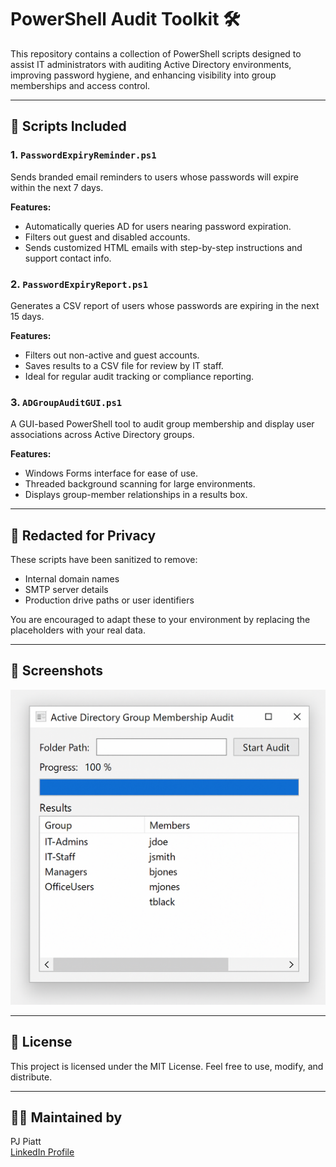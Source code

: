 # PowerShell Audit Toolkit 🛠️

This repository contains a collection of PowerShell scripts designed to assist IT administrators with auditing Active Directory environments, improving password hygiene, and enhancing visibility into group memberships and access control.

---

## 📁 Scripts Included

### 1. `PasswordExpiryReminder.ps1`
Sends branded email reminders to users whose passwords will expire within the next 7 days.

**Features:**
- Automatically queries AD for users nearing password expiration.
- Filters out guest and disabled accounts.
- Sends customized HTML emails with step-by-step instructions and support contact info.

### 2. `PasswordExpiryReport.ps1`
Generates a CSV report of users whose passwords are expiring in the next 15 days.

**Features:**
- Filters out non-active and guest accounts.
- Saves results to a CSV file for review by IT staff.
- Ideal for regular audit tracking or compliance reporting.

### 3. `ADGroupAuditGUI.ps1`
A GUI-based PowerShell tool to audit group membership and display user associations across Active Directory groups.

**Features:**
- Windows Forms interface for ease of use.
- Threaded background scanning for large environments.
- Displays group-member relationships in a results box.

---

## 🔐 Redacted for Privacy
These scripts have been sanitized to remove:
- Internal domain names
- SMTP server details
- Production drive paths or user identifiers

You are encouraged to adapt these to your environment by replacing the placeholders with your real data.

---

## 📸 Screenshots

![AD Group Audit GUI Screenshot](screenshots/ADGroupAuditGUI_Screenshot.png)

---

## 📄 License

This project is licensed under the MIT License. Feel free to use, modify, and distribute.

---

## 🙋‍♀️ Maintained by

PJ Piatt  
[LinkedIn Profile](https://www.linkedin.com/in/pj-piatt)
